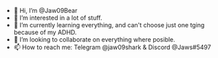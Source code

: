 - 👋 Hi, I’m @Jaw09Bear
- 👀 I’m interested in a lot of stuff.
- 🌱 I’m currently learning everything, and can't choose just one tging because of my ADHD.
- 💞️ I’m looking to collaborate on everything where posible.
- 📫 How to reach me: Telegram @jaw09shark & Discord @Jaws#5497

<!---
Jaw09Bear/Jaw09Bear is a ✨ special ✨ repository because its `README.md` (this file) appears on your GitHub profile.
You can click the Preview link to take a look at your changes.
--->
